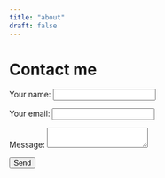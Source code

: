 ```yaml
---
title: "about"
draft: false
---
```


# Contact me

<form name="contact" method="POST" data-netlify="true">
  <p>
    <label>Your name: <input type="text" name="name" /></label>
  </p>
  <p>
    <label>Your email: <input type="email" name="email" /></label>
  </p>
  <p>
    <label>Message: <textarea name="message"></textarea></label>
  </p>
  <p>
    <button type="submit">Send</button>
  </p>
</form>